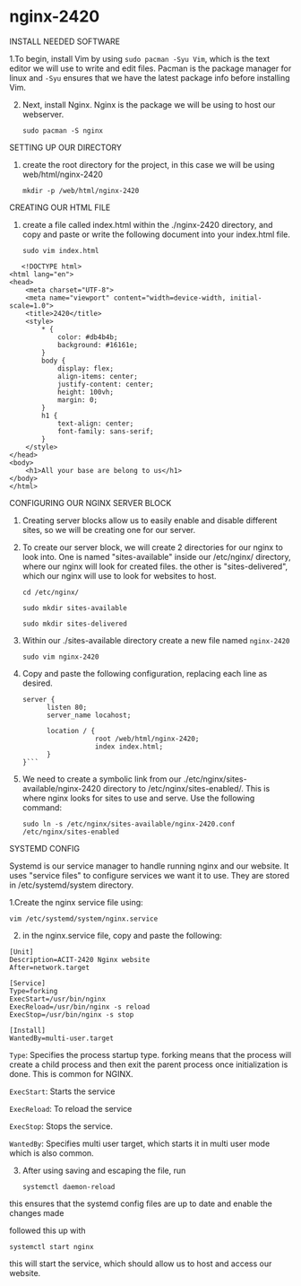 # nginx-2420

INSTALL NEEDED SOFTWARE

1.To begin, install Vim by using ```sudo pacman -Syu Vim```, which is the text editor we will use to write and edit files. Pacman is the package manager for linux and ```-Syu``` ensures that we have the latest package info before installing Vim.

2. Next, install Nginx. Nginx is the package we will be using to host our webserver.

   ```sudo pacman -S nginx```

SETTING UP OUR DIRECTORY

1. create the root directory for the project, in this case we will be using
   web/html/nginx-2420
   
   ```mkdir -p /web/html/nginx-2420```

CREATING OUR HTML FILE

1. create a file called index.html within the ./nginx-2420 directory, and copy and paste or write the following document into your index.html file.
   
   ```sudo vim index.html```
   
```
   <!DOCTYPE html>
<html lang="en">
<head>
    <meta charset="UTF-8">
    <meta name="viewport" content="width=device-width, initial-scale=1.0">
    <title>2420</title>
    <style>
        * {
            color: #db4b4b;
            background: #16161e;
        }
        body {
            display: flex;
            align-items: center;
            justify-content: center;
            height: 100vh;
            margin: 0;
        }
        h1 {
            text-align: center;
            font-family: sans-serif;
        }
    </style>
</head>
<body>
    <h1>All your base are belong to us</h1>
</body>
</html> 
```

CONFIGURING OUR NGINX SERVER BLOCK

1. Creating server blocks allow us to easily enable and disable different sites, so we will be creating one for our server.

2. To create our server block, we will create 2 directories for our nginx to look into. One is named "sites-available" inside our /etc/nginx/ directory, where our nginx will look for created files. the other is "sites-delivered", which our nginx will use to look for websites to host.

   ```cd /etc/nginx/```
   
   ```sudo mkdir sites-available```
   
   ```sudo mkdir sites-delivered```

4. Within our ./sites-available directory create a new file named ```nginx-2420```
   
   ```sudo vim nginx-2420```

6. Copy and paste the following configuration, replacing each line as desired.
   ```
   server {
         listen 80;
         server_name locahost;

         location / {
                     root /web/html/nginx-2420;
                     index index.html;
         }
   }```

7. We need to create a symbolic link from our ./etc/nginx/sites-available/nginx-2420 directory to /etc/nginx/sites-enabled/. This is where nginx looks for sites to use and serve. Use the following command:
   
   ```sudo ln -s /etc/nginx/sites-available/nginx-2420.conf /etc/nginx/sites-enabled```

SYSTEMD CONFIG

Systemd is our service manager to handle running nginx and our website. It uses "service files" to configure services we want it to use. They are stored in /etc/systemd/system directory. 

1.Create the nginx service file using: 

```vim /etc/systemd/system/nginx.service```

2. in the nginx.service file, copy and paste the following:
```
[Unit]
Description=ACIT-2420 Nginx website
After=network.target

[Service]
Type=forking
ExecStart=/usr/bin/nginx
ExecReload=/usr/bin/nginx -s reload
ExecStop=/usr/bin/nginx -s stop

[Install]
WantedBy=multi-user.target
```
```Type```: Specifies the process startup type. forking means that the process will create a child process and then exit the parent process once initialization is done. This is common for NGINX.

```ExecStart```: Starts the service

```ExecReload```: To reload the service 

```ExecStop```: Stops the service. 

```WantedBy```: Specifies multi user target, which starts it in multi user mode which is also common. 

3. After using saving and escaping the file, run

   ```systemctl daemon-reload```

this ensures that the systemd config files are up to date and enable the changes made
   
   followed this up with
   
```systemctl start nginx```

this will start the service, which should allow us to host and access our website.  


   

